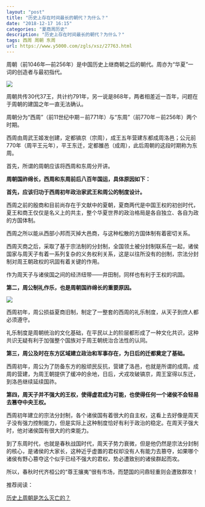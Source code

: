 ```yaml
---
layout: "post"
title: "历史上存在时间最长的朝代？为什么？"
date: "2018-12-17 16:15"
categories: "夏商周历史"
description: "历史上存在时间最长的朝代？为什么？"
tags: 西周 周朝 东周
url: https://www.y5000.com/zgls/xsz/27763.html
---
```






周朝（前1046年—前256年）是中国历史上继商朝之后的朝代。周亦为“华夏”一词的创造者与最初指代。

![](https://img.y5000.com/uploads/allimg/180118/13-1P11Q11R92U.jpg)

周朝共传30代37王，共计约791年，另一说是868年，两者相差近一百年，问题在于周朝的建国之年一直无法确认。

周朝分为“西周”（前11世纪中期－前771年）与“东周”（前770年－前256年）两个时期。

西周由周武王姬发创建，定都镐京（宗周），成王五年营建东都成周洛邑；公元前770年（周平王元年），平王东迁，定都雒邑（成周），此后周朝的这段时期称为东周。

首先，所谓的周朝应该将西周和东周分开讲。

**周朝国祚绵长，西周和东周前后八百年国运，具体原因如下：**

**首先，应该归功于西周初年政治家武王和周公的制度设计。**

西周之前的殷商和目前尚存在于文献中的夏朝，夏商两代是中国王权的初创时代，夏王和商王仅仅是名义上的共主，整个华夏世界的政治格局是各自独立、各自为政的方国体制。

西周之所以能从西部小邦而灭掉大邑商，与这种松散的方国体制有着密切关系。

西周灭商之后，采取了基于宗法制的分封制，全国领土被分封制联系在一起，诸侯国家与周天子有着一系列复杂的义务权利关系，这是以往所没有的创制，宗法分封制对周王朝政权的巩固有着关键的作用。

作为周天子与诸侯国之间的经济纽带——井田制，同样也有利于王权的巩固。

**第二，周公制礼作乐，也是周朝国祚绵长的重要原因。**

![](https://img.y5000.com/uploads/allimg/180118/13-1P11Q11TMZ.jpg)

西周初年，周公损益夏商旧制，制定了一整套的西周的礼乐制度，从天子到庶人都必须遵守。

礼乐制度是周朝统治的文化基础，在平民以上的阶层都形成了一种文化共识，这种共识无疑有利于加强整个国族对于周王朝统治合法性的认同。

**第三，周公及时在东方区域建立政治和军事存在，为日后的迁都奠定了基础。**

西周初年，周公为了防备东方的殷顽民反抗，营建了洛邑，也就是所谓的成周。成周的营建，为周王朝提供了缓冲的余地，日后，犬戎攻破镐京，周王室得以东迁，到洛邑继续延续国祚。

**第四，周天子并不强大的王权，使得虚君成为可能，也使得任何一个诸侯不会轻易去篡夺中央王权。**

西周初年建立的宗法分封制，各个诸侯国有着很大的自主权，这看上去好像是周天子没有强力控制能力，但是实际上这种制度恰好有利于政治的稳定。在周天子强大时，他对诸侯国有很大的约束能力。

到了东周时代，也就是春秋战国时代，周天子势力衰微，但是他仍然是宗法分封制的核心，是诸侯的大家长，这种近乎虚置的君权却没有人有能力去篡夺，如果哪个诸侯有野心篡夺这个似乎已经不强大的君权，势必遭致别的诸侯群起而攻。

所以，春秋时代齐桓公的“尊王攘夷”很有市场，而楚国的问鼎轻重则会遭致群攻！

推荐阅读：

[历史上周朝是怎么灭亡的？](https://www.y5000.com/zgls/xsz/27782.html)
